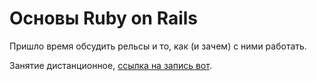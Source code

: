 # Основы Ruby on Rails

Пришло время обсудить рельсы и то, как (и зачем) с ними работать.

Занятие дистанционное, [ссылка на запись вот]().
